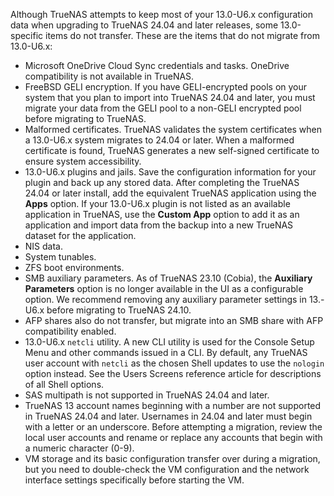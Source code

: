 &NewLine;

Although TrueNAS attempts to keep most of your 13.0-U6.x configuration data when upgrading to TrueNAS 24.04 and later releases, some 13.0-specific items do not transfer.
These are the items that do not migrate from 13.0-U6.x:

* Microsoft OneDrive Cloud Sync credentials and tasks. OneDrive compatibility is not available in TrueNAS.
* FreeBSD GELI encryption. If you have GELI-encrypted pools on your system that you plan to import into TrueNAS 24.04 and later, you must migrate your data from the GELI pool to a non-GELI encrypted pool before migrating to TrueNAS.
* Malformed certificates. TrueNAS validates the system certificates when a 13.0-U6.x system migrates to 24.04 or later. When a malformed certificate is found, TrueNAS generates a new self-signed certificate to ensure system accessibility.
* 13.0-U6.x plugins and jails. Save the configuration information for your plugin and back up any stored data.
  After completing the TrueNAS 24.04 or later install, add the equivalent TrueNAS application using the **Apps** option.
  If your 13.0-U6.x plugin is not listed as an available application in TrueNAS, use the **Custom App** option to add it as an application and import data from the backup into a new TrueNAS dataset for the application.
* NIS data.
* System tunables.
* ZFS boot environments.
* SMB auxiliary parameters. As of TrueNAS 23.10 (Cobia), the **Auxiliary Parameters** option is no longer available in the UI as a configurable option.
  We recommend removing any auxiliary parameter settings in 13.-U6.x before migrating to TrueNAS 24.10.
* AFP shares also do not transfer, but migrate into an SMB share with AFP compatibility enabled.
* 13.0-U6.x `netcli` utility. A new CLI utility is used for the Console Setup Menu and other commands issued in a CLI.
  By default, any TrueNAS user account with `netcli` as the chosen Shell updates to use the `nologin` option instead.
  See the Users Screens reference article for descriptions of all Shell options.
* SAS multipath is not supported in TrueNAS 24.04 and later.
* TrueNAS 13 account names beginning with a number are not supported in TrueNAS 24.04 and later.
  Usernames in 24.04 and later must begin with a letter or an underscore. Before attempting a migration, review the local user accounts and rename or replace any accounts that begin with a numeric character (0-9).
* VM storage and its basic configuration transfer over during a migration, but you need to double-check the VM configuration and the network interface settings specifically before starting the VM.
